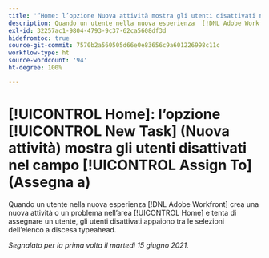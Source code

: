 ```yaml
---
title: '“Home: l’opzione Nuova attività mostra gli utenti disattivati nel campo Assegna a”'
description: Quando un utente nella nuova esperienza  [!DNL Adobe Workfront]  crea una nuova attività o un problema nell’area Home e tenta di assegnare un utente, gli utenti disattivati appaiono tra le selezioni dell’elenco a discesa [!UICONTROL typeahead].
exl-id: 32257ac1-9804-4793-9c37-62ca5608df3d
hidefromtoc: true
source-git-commit: 7570b2a560505d66e0e83656c9a601226998c11c
workflow-type: ht
source-wordcount: '94'
ht-degree: 100%

---
```


# [!UICONTROL Home]: l’opzione [!UICONTROL New Task] (Nuova attività) mostra gli utenti disattivati nel campo [!UICONTROL Assign To] (Assegna a)

Quando un utente nella nuova esperienza [!DNL Adobe Workfront] crea una nuova attività o un problema nell’area [!UICONTROL Home] e tenta di assegnare un utente, gli utenti disattivati appaiono tra le selezioni dell’elenco a discesa typeahead.

_Segnalato per la prima volta il martedì 15 giugno 2021._
